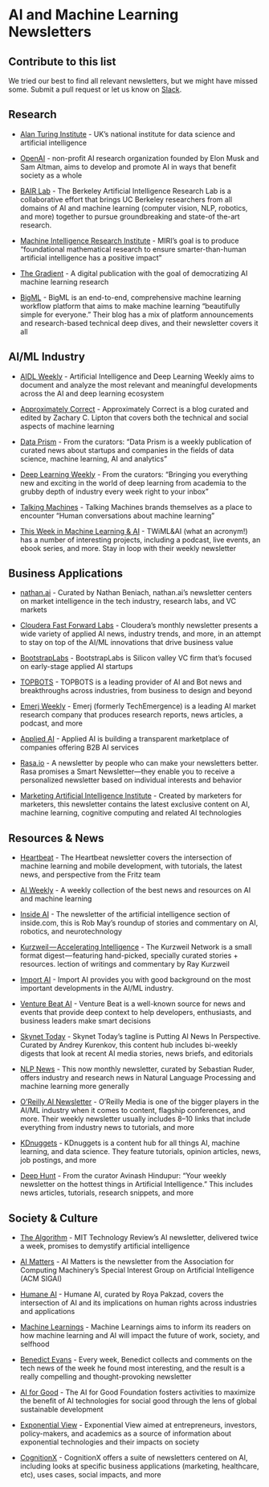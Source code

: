 # AI and Machine Learning Newsletters

## Contribute to this list
We tried our best to find all relevant newsletters, but we might have missed some. Submit a pull request or let us know on [Slack](https://join.slack.com/t/heartbeat-by-fritz/shared_invite/enQtNTI4MDcxMzI1MzAwLWIyMjRmMGYxYjUwZmE3MzA0MWQ0NDk0YjA2NzE3M2FjM2Y5MjQxMWM2MmQ4ZTdjNjViYjM3NDE0OWQxOTBmZWI).

## Research

* [Alan Turing Institute](http://web.turing.ac.uk/cn/ap7zg/newsletter) - UK’s national institute for data science and artificial intelligence

* [OpenAI](https://blog.openai.com/subscribe/) - non-profit AI research organization founded by Elon Musk and Sam Altman, aims to develop and promote AI in ways that benefit society as a whole

* [BAIR Lab](https://bair.berkeley.edu/blog/subscribe/) - The Berkeley Artificial Intelligence Research Lab is a collaborative effort that brings UC Berkeley researchers from all domains of AI and machine learning (computer vision, NLP, robotics, and more) together to pursue groundbreaking and state-of the-art research.

* [Machine Intelligence Research Institute](https://intelligence.org/) - MIRI’s goal is to produce “foundational mathematical research to ensure smarter-than-human artificial intelligence has a positive impact”

* [The Gradient](https://thegradient.pub/subscribe/) - A digital publication with the goal of democratizing AI machine learning research

* [BigML](https://blog.bigml.com/newsletter-sign-up/) - BigML is an end-to-end, comprehensive machine learning workflow platform that aims to make machine learning “beautifully simple for everyone.” Their blog has a mix of platform announcements and research-based technical deep dives, and their newsletter covers it all

## AI/ML Industry

* [AIDL Weekly](http://aidl.io/) - Artificial Intelligence and Deep Learning Weekly aims to document and analyze the most relevant and meaningful developments across the AI and deep learning ecosystem

* [Approximately Correct](http://approximatelycorrect.com/) - Approximately Correct is a blog curated and edited by Zachary C. Lipton that covers both the technical and social aspects of machine learning

* [Data Prism](http://dataprism.co/) - From the curators: “Data Prism is a weekly publication of curated news about startups and companies in the fields of data science, machine learning, AI and analytics”

* [Deep Learning Weekly](http://www.deeplearningweekly.com/) - From the curators: “Bringing you everything new and exciting in the world of deep learning from academia to the grubby depth of industry every week right to your inbox”

* [Talking Machines](https://www.thetalkingmachines.com/) - Talking Machines brands themselves as a place to encounter “Human conversations about machine learning”

* [This Week in Machine Learning & AI](https://twimlai.com/newsletter/) - TWiML&AI (what an acronym!) has a number of interesting projects, including a podcast, live events, an ebook series, and more. Stay in loop with their weekly newsletter

## Business Applications

* [nathan.ai](https://www.getrevue.co/profile/nathanbenaich/) - Curated by Nathan Beniach, nathan.ai’s newsletter centers on market intelligence in the tech industry, research labs, and VC markets

* [Cloudera Fast Forward Labs](https://www.cloudera.com/products/fast-forward-labs-research.html) - Cloudera’s monthly newsletter presents a wide variety of applied AI news, industry trends, and more, in an attempt to stay on top of the AI/ML innovations that drive business value 

* [BootstrapLabs](https://bootstraplabs.com/artificial-intelligence/applied-ai-digest/) - BootstrapLabs is Silicon valley VC firm that’s focused on early-stage applied AI startups

* [TOPBOTS](https://www.topbots.com/enterprise-ai-news-pro-newsletter/) - TOPBOTS is a leading provider of AI and Bot news and breakthroughs across industries, from business to design and beyond

* [Emerj Weekly](https://emerj.com/) - Emerj (formerly TechEmergence) is a leading AI market research company that produces research reports, news articles, a podcast, and more

* [Applied AI](https://appliedai.com/) - Applied AI is building a transparent marketplace of companies offering B2B AI services

* [Rasa.io](https://rasa.io/news/) - A newsletter by people who can make your newsletters better. Rasa promises a Smart Newsletter—they enable you to receive a personalized newsletter based on individual interests and behavior

* [Marketing Artificial Intelligence Institute](https://www.marketingaiinstitute.com/subscribe-to-blog) - Created by marketers for marketers, this newsletter contains the latest exclusive content on AI, machine learning, cognitive computing and related AI technologies

## Resources & News

* [Heartbeat](https://heartbeat.fritz.ai/newsletter-signup-88c723278b07) - The Heartbeat newsletter covers the intersection of machine learning and mobile development, with tutorials, the latest news, and perspective from the Fritz team

* [AI Weekly](http://aiweekly.co/) - A weekly collection of the best news and resources on AI and machine learning

* [Inside AI](https://inside.com/ai) - The newsletter of the artificial intelligence section of inside.com, this is Rob May’s roundup of stories and commentary on AI, robotics, and neurotechnology

* [Kurzweil — Accelerating Intelligence](http://www.kurzweilai.net/create-account) - The Kurzweil Network is a small format digest — featuring hand-picked, specially curated stories + resources. lection of writings and commentary by Ray Kurzweil

* [Import AI](https://jack-clark.net/) - Import AI provides you with good background on the most important developments in the AI/ML industry.

* [Venture Beat AI](https://venturebeat.com/category/ai/) - Venture Beat is a well-known source for news and events that provide deep context to help developers, enthusiasts, and business leaders make smart decisions

* [Skynet Today](https://www.skynettoday.com/) - Skynet Today’s tagline is Putting AI News In Perspective. Curated by Andrey Kurenkov, this content hub includes bi-weekly digests that look at recent AI media stories, news briefs, and editorials

* [NLP News](http://newsletter.ruder.io/) - This now monthly newsletter, curated by Sebastian Ruder, offers industry and research news in Natural Language Processing and machine learning more generally

* [O’Reilly AI Newsletter](https://www.oreilly.com/ai/newsletter.html) - O’Reilly Media is one of the bigger players in the AI/ML industry when it comes to content, flagship conferences, and more. Their weekly newsletter usually includes 8–10 links that include everything from industry news to tutorials, and more

* [KDnuggets](https://www.kdnuggets.com/) - KDnuggets is a content hub for all things AI, machine learning, and data science. They feature tutorials, opinion articles, news, job postings, and more

* [Deep Hunt](https://deephunt.in/) - From the curator Avinash Hindupur: “Your weekly newsletter on the hottest things in Artificial Intelligence.” This includes news articles, tutorials, research snippets, and more

## Society & Culture

* [The Algorithm](https://go.technologyreview.com/newsletters/the-algorithm/) - MIT Technology Review’s AI newsletter, delivered twice a week, promises to demystify artificial intelligence

* [AI Matters](http://sigai.acm.org/aimatters/) - AI Matters is the newsletter from the Association for Computing Machinery’s Special Interest Group on Artificial Intelligence (ACM SIGAI)

* [Humane AI](https://www.royapakzad.co/newsletter/) - Humane AI, curated by Roya Pakzad, covers the intersection of AI and its implications on human rights across industries and applications

* [Machine Learnings](http://subscribe.machinelearnings.co/) - Machine Learnings aims to inform its readers on how machine learning and AI will impact the future of work, society, and selfhood

* [Benedict Evans](https://www.ben-evans.com/newsletter/) - Every week, Benedict collects and comments on the tech news of the week he found most interesting, and the result is a really compelling and thought-provoking newsletter

* [AI for Good](https://ai4good.org/) - The AI for Good Foundation fosters activities to maximize the benefit of AI technologies for social good through the lens of global sustainable development

* [Exponential View](https://exponentialview.substack.com/) - Exponential View aimed at entrepreneurs, investors, policy-makers, and academics as a source of information about exponential technologies and their impacts on society

* [CognitionX](https://cognitionx.com/newsletter-subscribe/) - CognitionX offers a suite of newsletters centered on AI, including looks at specific business applications (marketing, healthcare, etc), uses cases, social impacts, and more
